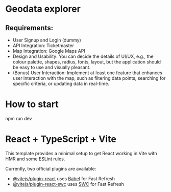 # Geodata explorer

## Requirements:

- User Signup and Login (dummy)
- API Integration: Ticketmaster
- Map Integration: Google Maps API
- Design and Usability: You can decide the details of UI/UX, e.g., the colour
  palette, shapes, radius, fonts, layout, but the application should be easy to use
  and visually pleasant.
- (Bonus) User Interaction: Implement at least one feature that enhances user
  interaction with the map, such as filtering data points, searching for specific
  criteria, or updating data in real-time.

# How to start

npm run dev

# React + TypeScript + Vite

This template provides a minimal setup to get React working in Vite with HMR and some ESLint rules.

Currently, two official plugins are available:

- [@vitejs/plugin-react](https://github.com/vitejs/vite-plugin-react/blob/main/packages/plugin-react/README.md) uses [Babel](https://babeljs.io/) for Fast Refresh
- [@vitejs/plugin-react-swc](https://github.com/vitejs/vite-plugin-react-swc) uses [SWC](https://swc.rs/) for Fast Refresh
